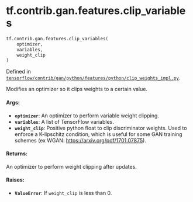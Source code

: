 <div itemscope itemtype="http://developers.google.com/ReferenceObject">
<meta itemprop="name" content="tf.contrib.gan.features.clip_variables" />
<meta itemprop="path" content="Stable" />
</div>

# tf.contrib.gan.features.clip_variables

``` python
tf.contrib.gan.features.clip_variables(
    optimizer,
    variables,
    weight_clip
)
```



Defined in [`tensorflow/contrib/gan/python/features/python/clip_weights_impl.py`](https://www.tensorflow.org/code/tensorflow/contrib/gan/python/features/python/clip_weights_impl.py).

Modifies an optimizer so it clips weights to a certain value.

#### Args:

* <b>`optimizer`</b>: An optimizer to perform variable weight clipping.
* <b>`variables`</b>: A list of TensorFlow variables.
* <b>`weight_clip`</b>: Positive python float to clip discriminator weights. Used to
    enforce a K-lipschitz condition, which is useful for some GAN training
    schemes (ex WGAN: https://arxiv.org/pdf/1701.07875).


#### Returns:

An optimizer to perform weight clipping after updates.


#### Raises:

* <b>`ValueError`</b>: If `weight_clip` is less than 0.